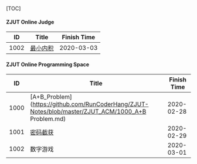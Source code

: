 [TOC]


#### ZJUT Online Judge

|  ID  |                                            Title                                            | Finish Time |
|------|---------------------------------------------------------------------------------------------|-------------|
| 1002 | [最小内积](https://github.com/RunCoderHang/ZJUT-Notes/blob/master/ZJUT_OJ/1002_最小内积.md) | 2020-03-03  |

#### ZJUT Online Programming Space  

|  ID  |                                               Title                                                | Finish Time |
|------|----------------------------------------------------------------------------------------------------|-------------|
| 1000 | [A+B_Problem](https://github.com/RunCoderHang/ZJUT-Notes/blob/master/ZJUT_ACM/1000_A+B Problem.md) | 2020-02-28  |
| 1001 | [密码截获](https://github.com/RunCoderHang/ZJUT-Notes/blob/master/ZJUT_ACM/1001_密码截获.md)       | 2020-02-29  |
| 1002 | 数字游戏                                                                                           | 2020-03-01  |